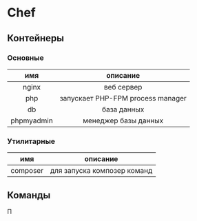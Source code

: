 # Chef

## Контейнеры

### Основные

| имя | описание |
|:---:|:---:|
|nginx| веб сервер |
|php| запускает PHP-FPM process manager |
|db| база данных |
|phpmyadmin| менеджер базы данных |

### Утилитарные

| имя | описание |
|:---:|:---:|
|composer| для запуска композер команд |

## Команды 

П
